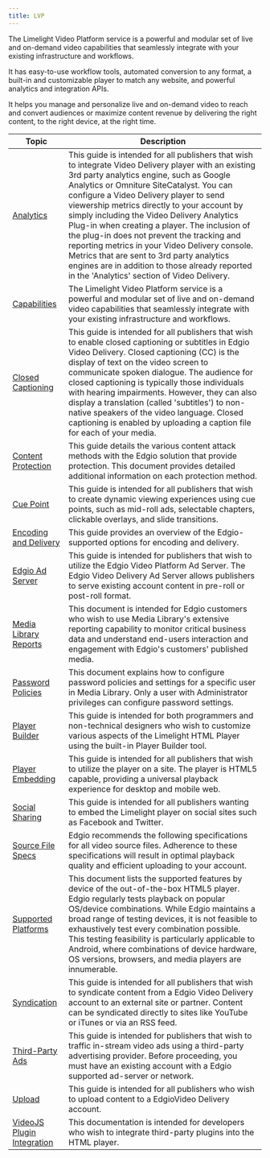 ```yaml
---
title: LVP
---
```

The Limelight Video Platform service is a powerful and modular set of live and on-demand video capabilities that seamlessly integrate with your existing infrastructure and workflows.

It has easy-to-use workflow tools, automated conversion to any format, a built-in and customizable player to match any website, and powerful analytics and integration APIs.

It helps you manage and personalize live and on-demand video to reach and convert audiences or maximize content revenue by delivering the right content, to the right device, at the right time.

|Topic|Description|
|---|---|
|[Analytics](/delivery/video/limelight_video_platform/analytics)|This guide is intended for all publishers that wish to integrate Video Delivery player with an existing 3rd party analytics engine, such as Google Analytics or Omniture SiteCatalyst. You can configure a Video Delivery player to send viewership metrics directly to your account by simply including the Video Delivery Analytics Plug-in when creating a player. The inclusion of the plug-in does not prevent the tracking and reporting metrics in your Video Delivery console. Metrics that are sent to 3rd party analytics engines are in addition to those already reported in the 'Analytics' section of Video Delivery.|
|[Capabilities](/delivery/video/limelight_video_platform/capabilities)|The Limelight Video Platform service is a powerful and modular set of live and on-demand video capabilities that seamlessly integrate with your existing infrastructure and workflows.|
|[Closed Captioning](/delivery/video/limelight_video_platform/closed_captioning)|This guide is intended for all publishers that wish to enable closed captioning or subtitles in Edgio Video Delivery. Closed captioning (CC) is the display of text on the video screen to communicate spoken dialogue. The audience for closed captioning is typically those individuals with hearing impairments. However, they can also display a translation (called 'subtitles') to non-native speakers of the video language. Closed captioning is enabled by uploading a caption file for each of your media.|
|[Content Protection](/delivery/video/limelight_video_platform/content_protection)|This guide details the various content attack methods with the Edgio solution that provide protection. This document provides detailed additional information on each protection method.|
|[Cue Point](/delivery/video/limelight_video_platform/cue_point)|This guide is intended for all publishers that wish to create dynamic viewing experiences using cue points, such as mid-roll ads, selectable chapters, clickable overlays, and slide transitions.|
| [Encoding and Delivery](/delivery/video/limelight_video_platform/encoding_and_delivery)|This guide provides an overview of the Edgio-supported options for encoding and delivery.|
| [Edgio Ad Server](/delivery/video/limelight_video_platform/ad_server)|This guide is intended for publishers that wish to utilize the Edgio Video Platform Ad Server. The Edgio Video Delivery Ad Server allows publishers to serve existing account content in pre-roll or post-roll format.|
| [Media Library Reports](/delivery/video/limelight_video_platform/media_library_reports)|This document is intended for Edgio customers who wish to use Media Library's extensive reporting capability to monitor critical business data and understand end-users interaction and engagement with Edgio's customers' published media.|
| [Password Policies](/delivery/video/limelight_video_platform/password_policies)|This document explains how to configure password policies and settings for a specific user in Media Library. Only a user with Administrator privileges can configure password settings.|
| [Player Builder](/delivery/video/limelight_video_platform/player_builder)|This guide is intended for both programmers and non-technical designers who wish to customize various aspects of the Limelight HTML Player using the built-in Player Builder tool.|
| [Player Embedding](/delivery/video/limelight_video_platform/player_embedding)|This guide is intended for all publishers that wish to utilize the player on a site. The player is HTML5 capable, providing a universal playback experience for desktop and mobile web.|
| [Social Sharing](/delivery/video/limelight_video_platform/social_sharing)|This guide is intended for all publishers wanting to embed the Limelight player on social sites such as Facebook and Twitter.|
| [Source File Specs](/delivery/video/limelight_video_platform/source_file_specs)|Edgio recommends the following specifications for all video source files. Adherence to these specifications will result in optimal playback quality and efficient uploading to your account.|
| [Supported Platforms](/delivery/video/limelight_video_platform/supported_platforms)|This document lists the supported features by device of the out-of-the-box HTML5 player. Edgio regularly tests playback on popular OS/device combinations. While Edgio maintains a broad range of testing devices, it is not feasible to exhaustively test every combination possible. This testing feasibility is particularly applicable to Android, where combinations of device hardware, OS versions, browsers, and media players are innumerable.|
| [Syndication](/delivery/video/limelight_video_platform/syndication)|This guide is intended for all publishers that wish to syndicate content from a Edgio Video Delivery account to an external site or partner. Content can be syndicated directly to sites like YouTube or iTunes or via an RSS feed.|
| [Third-Party Ads](/delivery/video/limelight_video_platform/third_party_ads)|This guide is intended for publishers that wish to traffic in-stream video ads using a third-party advertising provider. Before proceeding, you must have an existing account with a Edgio supported ad-server or network.|
| [Upload](/delivery/video/limelight_video_platform/upload)|This guide is intended for all publishers who wish to upload content to a EdgioVideo Delivery account.|
| [VideoJS Plugin Integration](/delivery/video/limelight_video_platform/videojs_plugin_integration)|This documentation is intended for developers who wish to integrate third-party plugins into the HTML player.|
